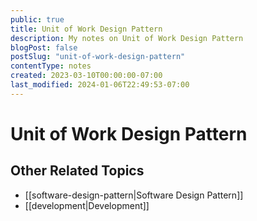 ```yaml
---
public: true
title: Unit of Work Design Pattern
description: My notes on Unit of Work Design Pattern
blogPost: false
postSlug: "unit-of-work-design-pattern"
contentType: notes
created: 2023-03-10T00:00:00-07:00
last_modified: 2024-01-06T22:49:53-07:00
---
```


# Unit of Work Design Pattern

## Other Related Topics

- [[software-design-pattern|Software Design Pattern]]
- [[development|Development]]

